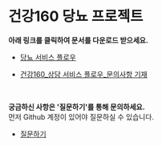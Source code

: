 # 건강160 당뇨 프로젝트

**아래 링크를 클릭하여 문서를 다운로드 받으세요.**

 - [당뇨 서비스 플로우](https://github.com/ya-chae/H160/raw/master/01%20%EA%B8%B0%ED%9A%8D/%5B%EA%B1%B4%EA%B0%95160%5D%EB%8B%B9%EB%87%A8_Service%20Flow.pptx)

 - [건강160_상담 서비스 플로우_문의사항 기재](https://github.com/ya-chae/H160/raw/master/01%20%EA%B8%B0%ED%9A%8D/03.%20%EC%83%81%EB%8B%B4%20%EC%84%9C%EB%B9%84%EC%8A%A4%20Flow_%E5%81%A5%E5%BA%B7160_%EC%83%81%EB%8B%B4%20%EC%84%9C%EB%B9%84%EC%8A%A4%20Flow_2019029.pptx)
 <br>
 
 **궁금하신 사항은 '질문하기'를 통해 문의하세요.** 
 <br>
  먼저 Github 계정이 있어야 질문하실 수 있습니다. 
 
 - [질문하기](https://github.com/ya-chae/H160/issues/new)
 
 
